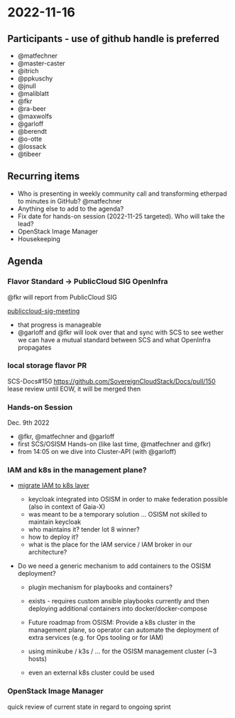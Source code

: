 # 2022-11-16
## Participants - use of github handle is preferred
* @matfechner
* @master-caster
* @itrich
* @ppkuschy
* @jnull
* @maliblatt
* @fkr
* @ra-beer
* @maxwolfs
* @garloff
* @berendt
* @o-otte
* @lossack
* @tibeer

## Recurring items
* Who is presenting in weekly community call and transforming etherpad to minutes in GitHub? @matfechner
* Anything else to add to the agenda?
* Fix date for hands-on session (2022-11-25 targeted). Who will take the lead?
* OpenStack Image Manager
* Housekeeping

## Agenda

### Flavor Standard -> PublicCloud SIG OpenInfra
   @fkr will report from PublicCloud SIG

   [publiccloud-sig-meeting](https://etherpad.opendev.org/p/publiccloud-sig-meeting)
   - that progress is manageable
   -  @garloff and @fkr will look over that and sync with SCS to see wether we can 
    have a mutual standard between SCS and what OpenInfra propagates

### local storage flavor PR

SCS-Docs#150 https://github.com/SovereignCloudStack/Docs/pull/150
lease review until EOW, it will be merged then

### Hands-on Session 

Dec. 9th 2022

* @fkr, @matfechner and @garloff
* first SCS/OSISM Hands-on (like last time, @matfechner and @fkr)
* from 14:05 on we dive into Cluster-API (with @garloff)

### IAM and k8s in the management plane?

* [migrate IAM to k8s layer](https://github.com/osism/release/pull/621)
  - keycloak integrated into OSISM in order to make federation possible 
    (also in context of Gaia-X)
  - was meant to be a temporary solution ... OSISM not skilled to maintain keycloak
  - who maintains it? tender lot 8 winner?
  - how to deploy it?
  - what is the place for the IAM service / IAM broker in our architecture?

* Do we need a generic mechanism to add containers to the OSISM deployment?
  - plugin mechanism for playbooks and containers?
  - exists - requires custom ansible playbooks currently and then deploying additional 
     containers into docker/docker-compose
  - Future roadmap from OSISM: Provide a k8s cluster in the management plane, so operator
     can automate the deployment of extra services (e.g. for Ops tooling or for IAM)

  - using minikube / k3s / ... for the OSISM management cluster (~3 hosts)
  - even an external k8s cluster could be used

### OpenStack Image Manager

   quick review of current state in regard to ongoing sprint


